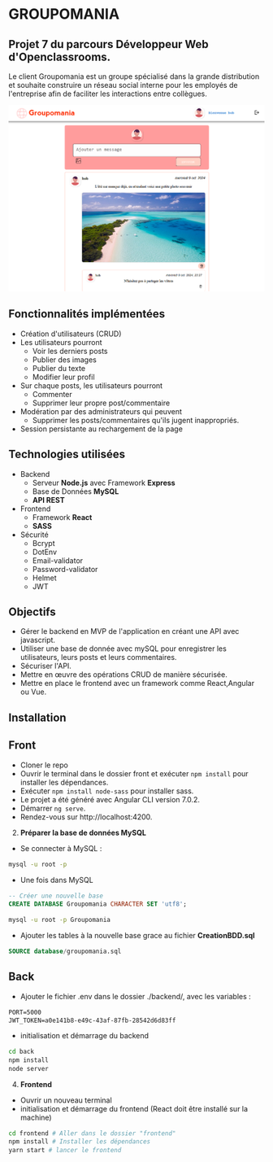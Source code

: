# GROUPOMANIA

## Projet 7 du parcours Développeur Web d'Openclassrooms.

Le client Groupomania est un groupe spécialisé dans la grande distribution et souhaite construire un réseau social interne pour les employés de l'entreprise afin de faciliter les interactions entre collègues.

![Image du site](back/images/sample.png)

## Fonctionnalités implémentées

- Création d'utilisateurs (CRUD)
- Les utilisateurs pourront
  - Voir les derniers posts
  - Publier des images
  - Publier du texte
  - Modifier leur profil
- Sur chaque posts, les utilisateurs pourront
  - Commenter
  - Supprimer leur propre post/commentaire
- Modération par des administrateurs qui peuvent
  - Supprimer les posts/commentaires qu'ils jugent inappropriés.
- Session persistante au rechargement de la page

## Technologies utilisées

- Backend
  - Serveur **Node.js** avec Framework **Express**
  - Base de Données **MySQL**
  - **API REST**
- Frontend
  - Framework **React**
  - **SASS**
- Sécurité
  - Bcrypt
  - DotEnv
  - Email-validator
  - Password-validator
  - Helmet
  - JWT

## Objectifs

- Gérer le backend en MVP de l'application en créant une API avec javascript.
- Utiliser une base de donnée avec mySQL pour enregistrer les utilisateurs, leurs posts et leurs commentaires.
- Sécuriser l'API.
- Mettre en œuvre des opérations CRUD de manière sécurisée.
- Mettre en place le frontend avec un framework comme React,Angular ou Vue.

## Installation

## Front

- Cloner le repo
- Ouvrir le terminal dans le dossier front et exécuter `npm install` pour installer les dépendances.
- Exécuter `npm install node-sass` pour installer sass.
- Le projet a été généré avec Angular CLI version 7.0.2.
- Démarrer `ng serve`.
- Rendez-vous sur http://localhost:4200.

2. **Préparer la base de données MySQL**

- Se connecter à MySQL :

```bash
mysql -u root -p
```

- Une fois dans MySQL

```sql
-- Créer une nouvelle base
CREATE DATABASE Groupomania CHARACTER SET 'utf8';
```

```bash
mysql -u root -p Groupomania
```

- Ajouter les tables à la nouvelle base grace au fichier **CreationBDD.sql**

```sql
SOURCE database/groupomania.sql
```

## Back

- Ajouter le fichier .env dans le dossier ./backend/, avec les variables :

```
PORT=5000
JWT_TOKEN=a0e141b8-e49c-43af-87fb-28542d6d83ff
```

- initialisation et démarrage du backend

```bash
cd back
npm install
node server
```

4. **Frontend**

- Ouvrir un nouveau terminal
- initialisation et démarrage du frontend (React doit être installé sur la machine)

```bash
cd frontend # Aller dans le dossier "frontend"
npm install # Installer les dépendances
yarn start # lancer le frontend
```
